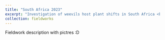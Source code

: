 ```yaml
---
title: "South Africa 2023"
excerpt: "Investigation of weevils host plant shifts in South Africa <br/><img src='/images/500x300.png'>"
collection: fieldworks
---
```


Fieldwork description with pictres :D
